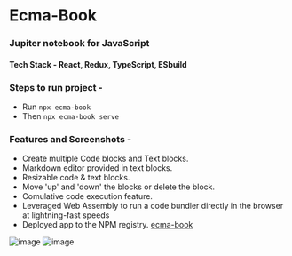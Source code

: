 # Ecma-Book
### Jupiter notebook for JavaScript 
#### Tech Stack - <b>React, Redux, TypeScript, ESbuild</b>

### Steps to run project - 
- Run ```npx ecma-book```
- Then ```npx ecma-book serve```

### Features and Screenshots - 
- Create multiple Code blocks and Text blocks.
- Markdown editor provided in text blocks.
- Resizable code & text blocks.
- Move 'up' and 'down' the blocks or delete the block.
- Comulative code execution feature.
- Leveraged Web Assembly to run a code bundler directly in the browser at lightning-fast speeds
- Deployed app to the NPM registry. [ecma-book](https://www.npmjs.com/package/ecma-book)

![image](https://user-images.githubusercontent.com/78805153/228725226-9a868a37-63d9-4f15-ab16-6aff097085e5.png)
![image](https://user-images.githubusercontent.com/78805153/228725304-6ef62377-f92a-4215-8340-4d8dcdf49fdf.png)
